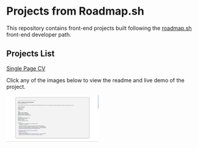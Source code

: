 # Projects from Roadmap.sh

This repository contains front-end projects built following the [roadmap.sh](https://roadmap.sh/) front-end developer path.

## Projects List

[Single Page CV](https://roadmap.sh/projects/single-page-cv)


Click any of the images below to view the readme and live demo of the project.

<p>
  <a href='/Frontend Projects/01-single-page-cv/'>
    <img width="48%" src="./resource/images/01-single-page-cv.png" alt="single page cv" />
  </a>
</p>
